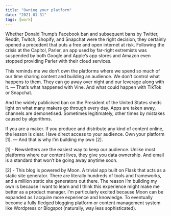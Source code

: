 ```yaml
---
title: "Owning your platform"
date: "2021-01-31"
tags: [work]
---
```


Whether Donald Trump’s Facebook ban and subsequent bans by Twitter, Reddit, Twitch, Shopify, and Snapchat were the right decision, they certainly opened a precedent that puts a free and open internet at risk. Following the crisis at the Capitol, Parler, an app used by far-right extremists was suspended by both Google and Apple’s app stores and Amazon even stopped providing Parler with their cloud services.

This reminds me we don’t own the platforms where we spend so much of our time sharing content and building an audience. We don’t control what happens to them. They can go away over night and our leverage along with it. — That’s what happened with Vine. And what could happen with TikTok or Snapchat.

And the widely publicised ban on the President of the United States sheds light on what many makers go through every day. Apps are taken away, channels are demonetised. Sometimes legitimately, other times by mistakes caused by algorithms.

If you are a maker. If you produce and distribute any kind of content online, the lesson is clear. Have direct access to your audience. Own your platform [1]. — And that is why I’m building my own [2].

[1] - Newsletters are the easiest way to keep our audience. Unlike most platforms where our content lives, they give you data ownership. And email is a standard that won’t be going away anytime soon.

[2] - This blog is powered by Moon. A trivial app built on Flask that acts as a static site generator. There are literally hundreds of tools and frameworks, and a million static site generators out there. The reason I’m building my own is because I want to learn and I think this experience might make me better as a product manager. I’m particularly excited because Moon can be expanded as I acquire more experience and knowledge. To eventually become a fully fledged blogging platform or content management system like Wordpress or Blogspot (naturally, way less sophisticated).

